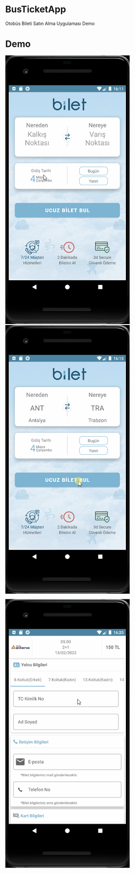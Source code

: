 # BusTicketApp
Otobüs Bileti Satın Alma Uygulaması Demo

# Demo
![](https://github.com/ilyasozturk/BusTicketProject/blob/master/asset/firstScreen.gif)
![](https://github.com/ilyasozturk/BusTicketProject/blob/master/asset/secondScreen.gif)

![](https://github.com/ilyasozturk/BusTicketProject/blob/master/asset/threeScreen.gif)
